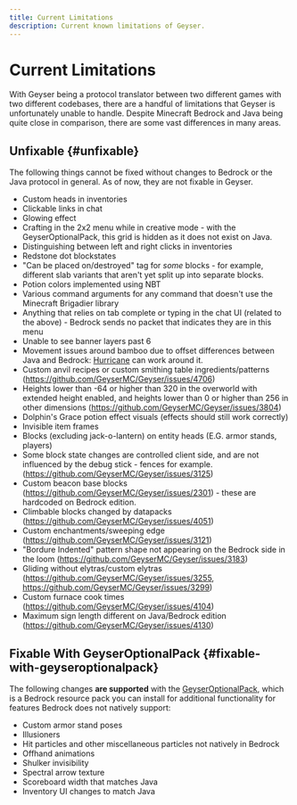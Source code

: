 ```yaml
---
title: Current Limitations
description: Current known limitations of Geyser.
---
```


# Current Limitations

With Geyser being a protocol translator between two different games with two different codebases, there are a handful of limitations that Geyser is unfortunately unable to handle. 
Despite Minecraft Bedrock and Java being quite close in comparison, there are some vast differences in many areas.

## Unfixable {#unfixable}

The following things cannot be fixed without changes to Bedrock or the Java protocol in general. As of now, they are not fixable in Geyser.

- Custom heads in inventories
- Clickable links in chat
- Glowing effect
- Crafting in the 2x2 menu while in creative mode - with the GeyserOptionalPack, this grid is hidden as it does not exist on Java.
- Distinguishing between left and right clicks in inventories
- Redstone dot blockstates
- "Can be placed on/destroyed" tag for *some* blocks - for example, different slab variants that aren't yet split up into separate blocks.
- Potion colors implemented using NBT
- Various command arguments for any command that doesn't use the Minecraft Brigadier library
- Anything that relies on tab complete or typing in the chat UI (related to the above) - Bedrock sends no packet that indicates they are in this menu
- Unable to see banner layers past 6
- Movement issues around bamboo due to offset differences between Java and Bedrock: [Hurricane](/other/hurricane) can work around it.
- Custom anvil recipes or custom smithing table ingredients/patterns (https://github.com/GeyserMC/Geyser/issues/4706)
- Heights lower than -64 or higher than 320 in the overworld with extended height enabled, and heights lower than 0 or higher than 256 in other dimensions (https://github.com/GeyserMC/Geyser/issues/3804)
- Dolphin's Grace potion effect visuals (effects should still work correctly)
- Invisible item frames
- Blocks (excluding jack-o-lantern) on entity heads (E.G. armor stands, players)
- Some block state changes are controlled client side, and are not influenced by the debug stick - fences for example. (https://github.com/GeyserMC/Geyser/issues/3125)
- Custom beacon base blocks (https://github.com/GeyserMC/Geyser/issues/2301) - these are hardcoded on Bedrock edition.
- Climbable blocks changed by datapacks (https://github.com/GeyserMC/Geyser/issues/4051)
- Custom enchantments/sweeping edge (https://github.com/GeyserMC/Geyser/issues/3121)
- "Bordure Indented" pattern shape not appearing on the Bedrock side in the loom (https://github.com/GeyserMC/Geyser/issues/3183)
- Gliding without elytras/custom elytras (https://github.com/GeyserMC/Geyser/issues/3255, https://github.com/GeyserMC/Geyser/issues/3299)
- Custom furnace cook times (https://github.com/GeyserMC/Geyser/issues/4104)
- Maximum sign length different on Java/Bedrock edition (https://github.com/GeyserMC/Geyser/issues/4130)

## Fixable With GeyserOptionalPack {#fixable-with-geyseroptionalpack}

The following changes **are supported** with the [GeyserOptionalPack](/other/geyseroptionalpack/), which is a Bedrock resource pack you can install for additional functionality for features Bedrock does not natively support:
- Custom armor stand poses
- Illusioners
- Hit particles and other miscellaneous particles not natively in Bedrock
- Offhand animations
- Shulker invisibility
- Spectral arrow texture
- Scoreboard width that matches Java
- Inventory UI changes to match Java